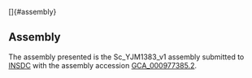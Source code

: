 []{#assembly}

Assembly
--------

The assembly presented is the Sc\_YJM1383\_v1 assembly submitted to
[INSDC](http://www.insdc.org) with the assembly accession
[GCA\_000977385.2](http://www.ebi.ac.uk/ena/data/view/GCA_000977385.2).
